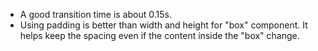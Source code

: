 - A good transition time is about 0.15s.
- Using padding is better than width and height for "box" component. It helps keep the spacing even if the content inside the "box" change.